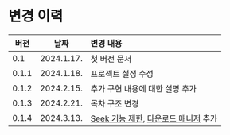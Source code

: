 # 변경 이력

| 버전   | 날짜 | 변경 내용 |
|-----------|------|:------------|
| 0.1 | 2024.1.17. | 첫 버전 문서 |
| 0.1.1 | 2024.1.18. | 프로젝트 설정 수정 |
| 0.1.2 | 2024.2.15. | 추가 구현 내용에 대한 설명 추가 |
| 0.1.3 | 2024.2.21. | 목차 구조 변경 |
| 0.1.4 | 2024.3.13. | [Seek 기능 제한](../how_to_use/home.md#seek-기능-제한), [다운로드 매니저](../class/download-manager/home.md) 추가 |
